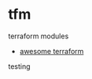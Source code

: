 # tfm

terraform modules

- [awesome terraform](https://github.com/shuaibiyy/awesome-terraform)

testing
